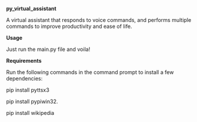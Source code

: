 **py_virtual_assistant**

A virtual assistant that responds to voice commands, and performs multiple commands to improve productivity and ease of life.

**Usage**

Just run the main.py file and voila!

**Requirements**

Run the following commands in the command prompt to install a few dependencies:


pip install pyttsx3

pip install pypiwin32.

pip install wikipedia
